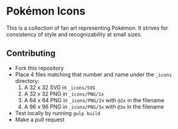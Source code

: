 # Pokémon Icons

This is a collection of fan art representing Pokémon. It strives for consistency of style and recognizability at small sizes.

## Contributing

- Fork this repository
- Place 4 files matching that number and name under the `_icons` directory:
  1. A 32 x 32 SVG in `_icons/SVG`
  2. A 32 x 32 PNG in `_icons/PNG/1x`
  3. A 64 x 64 PNG in `_icons/PNG/2x` with `@2x` in the filename
  4. A 96 x 96 PNG in `_icons/PNG/3x` with `@3x` in the filename
- Test locally by running `gulp build`
- Make a pull request
